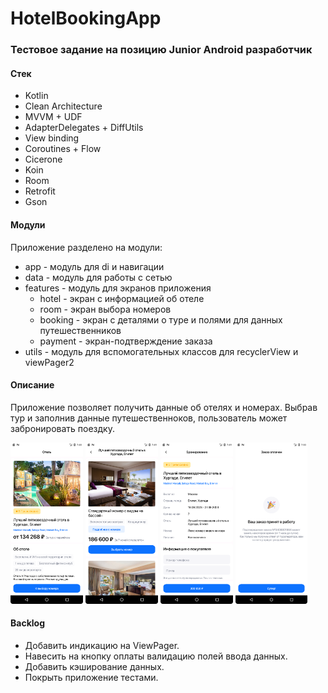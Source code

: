 # HotelBookingApp

### Тестовое задание на позицию Junior Android разработчик

#### Стек

- Kotlin
- Clean Architecture
- MVVM + UDF
- AdapterDelegates + DiffUtils
- View binding
- Coroutines + Flow
- Cicerone
- Koin
- Room
- Retrofit
- Gson

#### Модули

Приложение разделено на модули:
- app - модуль для di и навигации
- data - модуль для работы с сетью
- features - модуль для экранов приложения
    - hotel - экран с информацией об отеле
    - room - экран выбора номеров
    - booking - экран с деталями о туре и полями для данных путешественников
    - payment - экран-подтверждение заказа
- utils - модуль для вспомогательных классов для recyclerView и viewPager2

#### Описание

<p>
  Приложение позволяет получить данные об отелях и номерах. Выбрав тур и заполнив данные путешественноков, пользователь может забронировать поездку.
</p>

<p>  
    <img src="./screenshots/HotelScreen.png" alt="hotel_screen" width="23%" height="auto">
    <img src="./screenshots/RoomScreen.png" alt="room_screen" width="23%" height="auto">
    <img src="./screenshots/BookingScreen.png" alt="booking_screen" width="23%" height="auto">
    <img src="./screenshots/PaymentScreen.png" alt="payment_screen" width="23%" height="auto">
</p>

#### Backlog
- Добавить индикацию на ViewPager.
- Навесить на кнопку оплаты валидацию полей ввода данных.
- Добавить кэширование данных.
- Покрыть приложение тестами.
